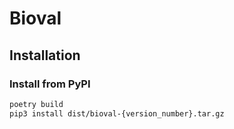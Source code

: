 # Bioval

## Installation 

### Install from PyPI

```bash
poetry build
pip3 install dist/bioval-{version_number}.tar.gz
```